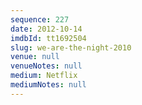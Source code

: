 ```yaml
---
sequence: 227
date: 2012-10-14
imdbId: tt1692504
slug: we-are-the-night-2010
venue: null
venueNotes: null
medium: Netflix
mediumNotes: null
---
```

